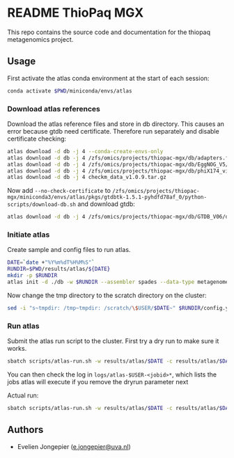 # README ThioPaq MGX

This repo contains the source code and documentation for the thiopaq metagenomics project.

## Usage

First activate the atlas conda environment at the start of each session:

```bash
conda activate $PWD/miniconda/envs/atlas
```

### Download atlas references

Download the atlas reference files and store in db directory.
This causes an error because gtdb need certificate.
Therefore run separately and disable certificate checking:

```bash
atlas download -d db -j 4 --conda-create-envs-only
atlas download -d db -j 4 /zfs/omics/projects/thiopac-mgx/db/adapters.fa
atlas download -d db -j 4 /zfs/omics/projects/thiopac-mgx/db/EggNOG_V5/eggnog.db
atlas download -d db -j 4 /zfs/omics/projects/thiopac-mgx/db/phiX174_virus.fa
atlas download -d db -j 4 checkm_data_v1.0.9.tar.gz
```

Now add ``--no-check-certificate`` to ``/zfs/omics/projects/thiopac-mgx/miniconda3/envs/atlas/pkgs/gtdbtk-1.5.1-pyhdfd78af_0/python-scripts/download-db.sh``
and download gtdb:

```bash
atlas download -d db -j 4 /zfs/omics/projects/thiopac-mgx/db/GTDB_V06/downloaded_success
```


### Initiate atlas

Create sample and config files to run atlas.

```bash
DATE=`date +"%Y%m%dT%H%M%S"`
RUNDIR=$PWD/results/atlas/${DATE}
mkdir -p $RUNDIR
atlas init -d ./db -w $RUNDIR --assembler spades --data-type metagenome --threads 32 --interleaved-fastq ./data/
```

Now change the tmp directory to the scratch directory on the cluster:

```bash
sed -i "s~tmpdir: /tmp~tmpdir: /scratch/\$USER/$DATE~" $RUNDIR/config.yaml
```


### Run atlas

Submit the atlas run script to the cluster. First try a dry run to make sure it works.

```bash
sbatch scripts/atlas-run.sh -w results/atlas/$DATE -c results/atlas/$DATE/config.yaml -t /scratch/$USER/$DATE -p --dryrun
```

You can then check the log in ``logs/atlas-$USER-<jobid>*``, which lists the jobs atlas will execute if you remove the dryrun parameter next

Actual run:

```bash
sbatch scripts/atlas-run.sh -w results/atlas/$DATE -c results/atlas/$DATE/config.yaml -t /scratch/$USER/$DATE
```

## Authors

* Evelien Jongepier (e.jongepier@uva.nl)

